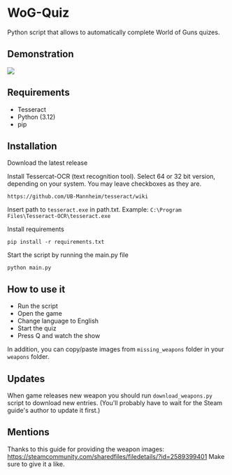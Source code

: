 # WoG-Quiz
Python script that allows to automatically complete World of Guns quizes.

## Demonstration
![](https://i.giphy.com/lhJjtCm0GcNwNtPGaA.webp)

## Requirements
- Tesseract
- Python (3.12)
- pip

## Installation

Download the latest release

Install Tessercat-OCR (text recognition tool). Select 64 or 32 bit version, depending on your system.
You may leave checkboxes as they are.

```
https://github.com/UB-Mannheim/tesseract/wiki
```

Insert path to ```tesseract.exe``` in path.txt.
Example: ```C:\Program Files\Tesseract-OCR\tesseract.exe```

Install requirements
```commandline
pip install -r requirements.txt
```
Start the script by running the main.py file
```commandline
python main.py
```

## How to use it
- Run the script
- Open the game
- Change language to English
- Start the quiz
- Press Q and watch the show

In addition, you can copy/paste images from ```missing_weapons``` folder in your ```weapons``` folder.

## Updates
When game releases new weapon you should run ```download_weapons.py``` script to download new entries. 
(You'll probably have to wait for the Steam guide's author to update it first.)

## Mentions
Thanks to this guide for providing the weapon images: https://steamcommunity.com/sharedfiles/filedetails/?id=2589399401
Make sure to give it a like. 
